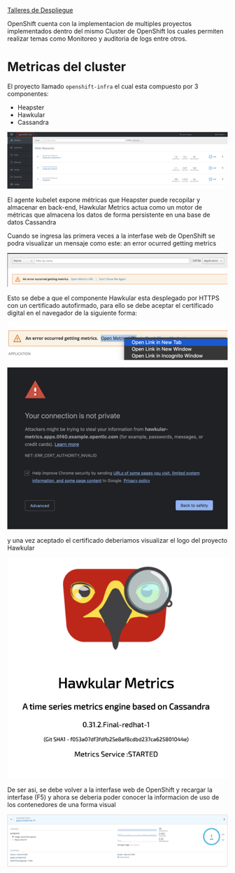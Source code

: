 [Talleres de Despliegue](../despliegue.md)

OpenShift cuenta con la implementacion de multiples proyectos implementados dentro del mismo Cluster de OpenShift los cuales permiten realizar temas como Monitoreo y  auditoria de logs entre otros.

# Metricas del cluster 
El proyecto llamado `openshift-infra` el cual esta compuesto por 3 componentes:
* Heapster
* Hawkular
* Cassandra 

![Ref](../img/metricas01.png)



El agente kubelet expone métricas que Heapster puede recopilar y almacenar en back-end, Hawkular Metrics actua como un motor de métricas que almacena los datos de forma persistente en una base de datos Cassandra

Cuando se ingresa las primera veces a la interfase web de OpenShift se podra visualizar un mensaje como este: an error ocurred getting metrics

![Ref](../img/metricas02.png)

Esto se debe a que el componente Hawkular esta desplegado por HTTPS con un certificado autofirmado, para ello se debe aceptar el certificado digital en el navegador de la siguiente forma:

![Ref](../img/metricas03.png)

![Ref](../img/metricas04.png)

y una vez aceptado el certificado deberiamos visualizar el logo del proyecto Hawkular

![Ref](../img/metricas05.png)

De ser asi, se debe volver a la interfase web de OpenShift y recargar la interfase (F5) y ahora se deberia poder conocer la informacion de uso de los contenedores de una forma visual

![Ref](../img/metricas06.png)


